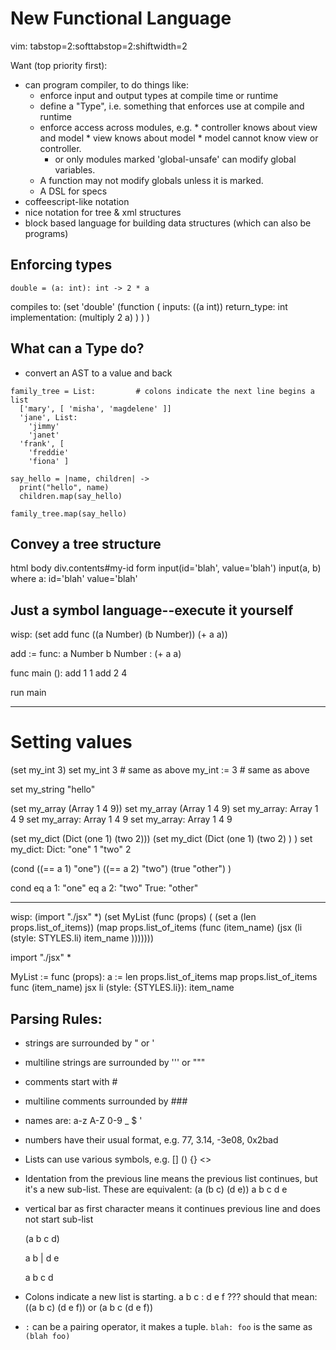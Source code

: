 New Functional Language
=======================
vim: tabstop=2:softtabstop=2:shiftwidth=2

Want (top priority first):
- can program compiler, to do things like:
  - enforce input and output types at compile time or runtime
  - define a "Type", i.e. something that enforces use at compile and runtime
  - enforce access across modules, e.g.
        * controller knows about view and model
        * view knows about model
        * model cannot know view or controller.
    - or only modules marked 'global-unsafe' can modify global variables.
  - A function may not modify globals unless it is marked.
  - A DSL for specs
- coffeescript-like notation
- nice notation for tree & xml structures
- block based language for building data structures (which can also be programs)


## Enforcing types

    double = (a: int): int -> 2 * a
compiles to:
    (set 'double'
        (function (
            inputs: ((a int))
            return_type: int
            implementation:
                (multiply 2 a)
            )
        )
    )

## What can a Type do?
- convert an AST to a value and back



```
family_tree = List:         # colons indicate the next line begins a list
  ['mary', [ 'misha', 'magdelene' ]]
  'jane', List:
    'jimmy'
    'janet'
  'frank', [
    'freddie'
    'fiona' ]

say_hello = |name, children| ->
  print("hello", name)
  children.map(say_hello)

family_tree.map(say_hello)
```


## Convey a tree structure

html
  body
    div.contents#my-id
      form
        input(id='blah', value='blah')
        input(a, b) where a:
          id='blah'
          value='blah'


## Just a symbol language--execute it yourself

wisp:
  (set add func ((a Number) (b Number)) (+ a a))

  add := func:
      a Number
      b Number
  : (+ a a)

  func main ():
    add 1 1
    add 2 4

  run main

---
  # Setting values
  (set my_int 3)
  set my_int 3 # same as above
  my_int := 3 # same as above

  set my_string "hello"

  (set my_array (Array 1 4 9))
  set my_array (Array 1 4 9)
  set my_array: Array 1 4 9
  set my_array:
    Array 1 4 9
  set my_array:
    Array
      1
      4
      9

  (set my_dict (Dict (one 1) (two 2)))
  (set my_dict
    (Dict
      (one 1)
      (two 2)
    )
  )
  set my_dict:
    Dict:
      "one" 1
      "two" 2

  (cond
    ((== a 1) "one")
    ((== a 2) "two")
    (true "other")
  )

  cond
    eq a 1: "one"
    eq a 2: "two"
    True: "other"
    

---

wisp:
  (import "./jsx" *)
  (set MyList (func (props) (
    (set a (len props.list_of_items))
    (map props.list_of_items
      (func (item_name)
        (jsx
          (li (style: STYLES.li)
              item_name
  )))))))

  import "./jsx" *

  MyList := func (props):
    a := len props.list_of_items
    map props.list_of_items
      func (item_name)
        jsx
          li (style: {STYLES.li}):
            item_name


## Parsing Rules:

- strings are surrounded by " or '
- multiline strings are surrounded by ''' or """
- comments start with #
- multiline comments surrounded by ###
- names are: a-z A-Z 0-9 _ $ '
- numbers have their usual format, e.g. 77, 3.14, -3e08, 0x2bad
- Lists can use various symbols, e.g. [] () {} <>
- Identation from the previous line means the previous list continues, but it's a new sub-list. These are equivalent:
    (a (b c) (d e))
    a
      b c
      d e

- vertical bar as first character means it continues previous line and does not start sub-list

    (a b c d)

    a b
      | d e

    a
    b
    c
    d

- Colons indicate a new list is starting.
    a b c : d e f
  ??? should that mean:
    ((a b c) (d e f))
  or
    (a b c (d e f))

- `:` can be a pairing operator, it makes a tuple.
  `blah: foo` is the same as `(blah foo)`


##






